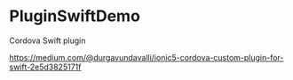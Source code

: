 # PluginSwiftDemo
Cordova Swift plugin

https://medium.com/@durgavundavalli/ionic5-cordova-custom-plugin-for-swift-2e5d3825171f
